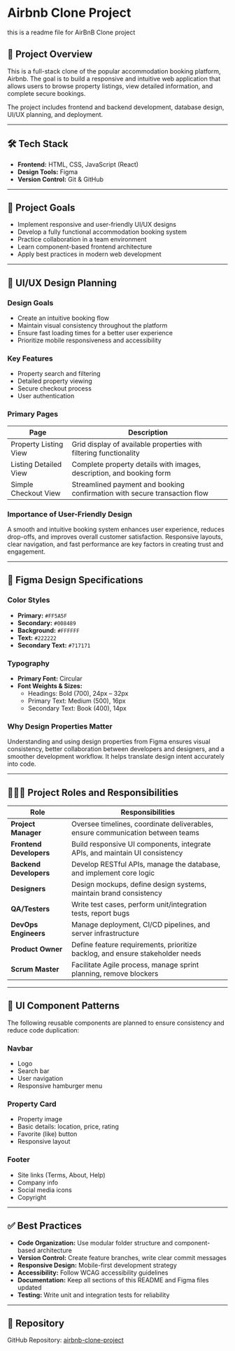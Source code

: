 # Airbnb Clone Project

this is a readme file for AirBnB Clone project
## 📌 Project Overview
This is a full-stack clone of the popular accommodation booking platform, Airbnb. The goal is to build a responsive and intuitive web application that allows users to browse property listings, view detailed information, and complete secure bookings.

The project includes frontend and backend development, database design, UI/UX planning, and deployment.

---

## 🛠️ Tech Stack

- **Frontend:** HTML, CSS, JavaScript (React)
- **Design Tools:** Figma
- **Version Control:** Git & GitHub

---

## 🎯 Project Goals

- Implement responsive and user-friendly UI/UX designs
- Develop a fully functional accommodation booking system
- Practice collaboration in a team environment
- Learn component-based frontend architecture
- Apply best practices in modern web development

---

## 🎨 UI/UX Design Planning

### Design Goals

- Create an intuitive booking flow
- Maintain visual consistency throughout the platform
- Ensure fast loading times for a better user experience
- Prioritize mobile responsiveness and accessibility

### Key Features

- Property search and filtering
- Detailed property viewing
- Secure checkout process
- User authentication

### Primary Pages

| Page                 | Description                                                                 |
|----------------------|-----------------------------------------------------------------------------|
| Property Listing View| Grid display of available properties with filtering functionality           |
| Listing Detailed View| Complete property details with images, description, and booking form       |
| Simple Checkout View | Streamlined payment and booking confirmation with secure transaction flow  |

### Importance of User-Friendly Design

A smooth and intuitive booking system enhances user experience, reduces drop-offs, and improves overall customer satisfaction. Responsive layouts, clear navigation, and fast performance are key factors in creating trust and engagement.

---

## 🎨 Figma Design Specifications

### Color Styles

- **Primary:** `#FF5A5F`
- **Secondary:** `#008489`
- **Background:** `#FFFFFF`
- **Text:** `#222222`
- **Secondary Text:** `#717171`

### Typography

- **Primary Font:** Circular
- **Font Weights & Sizes:**
  - Headings: Bold (700), 24px – 32px
  - Primary Text: Medium (500), 16px
  - Secondary Text: Book (400), 14px

### Why Design Properties Matter

Understanding and using design properties from Figma ensures visual consistency, better collaboration between developers and designers, and a smoother development workflow. It helps translate design intent accurately into code.

---

## 🧑‍🤝‍🧑 Project Roles and Responsibilities

| Role              | Responsibilities                                                                 |
|-------------------|-----------------------------------------------------------------------------------|
| **Project Manager**     | Oversee timelines, coordinate deliverables, ensure communication between teams |
| **Frontend Developers** | Build responsive UI components, integrate APIs, and maintain UI consistency   |
| **Backend Developers**  | Develop RESTful APIs, manage the database, and implement core logic          |
| **Designers**           | Design mockups, define design systems, maintain brand consistency            |
| **QA/Testers**          | Write test cases, perform unit/integration tests, report bugs                |
| **DevOps Engineers**    | Manage deployment, CI/CD pipelines, and server infrastructure                |
| **Product Owner**       | Define feature requirements, prioritize backlog, and ensure stakeholder needs|
| **Scrum Master**        | Facilitate Agile process, manage sprint planning, remove blockers            |

---

## 🧩 UI Component Patterns

The following reusable components are planned to ensure consistency and reduce code duplication:

### Navbar

- Logo
- Search bar
- User navigation
- Responsive hamburger menu

### Property Card

- Property image
- Basic details: location, price, rating
- Favorite (like) button
- Responsive layout

### Footer

- Site links (Terms, About, Help)
- Company info
- Social media icons
- Copyright

---

## ✅ Best Practices

- **Code Organization:** Use modular folder structure and component-based architecture
- **Version Control:** Create feature branches, write clear commit messages
- **Responsive Design:** Mobile-first development strategy
- **Accessibility:** Follow WCAG accessibility guidelines
- **Documentation:** Keep all sections of this README and Figma files updated
- **Testing:** Write unit and integration tests for reliability

---

## 📂 Repository

GitHub Repository: [airbnb-clone-project](https://github.com/your-username/airbnb-clone-project)

